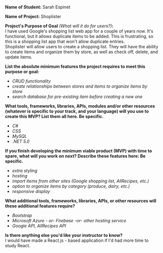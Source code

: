 **Name of Student:** Sarah Espinet 
  
**Name of Project:** Shoplister
  
**Project's Purpose of Goal** *(What will it do for users?)***:**   
I have used Google's shopping list web app for a couple of years now. It's functional, but it allows duplicate items to be added. This is frustrating, so this is a shopping list app that won't allow duplicate entries.   
Shoplister will allow users to create a shopping list. They will have the ability to create items and organize them by store, as well as check off, delete, and update items.  
  
**List the absolute minimum features the project requires to meet this purpose or goal:**

* _CRUD functionality_
* _create relationships between stores and items to organize items by store_
* _search database for pre-existing item before creating a new one_  

**What tools, frameworks, libraries, APIs, modules and/or other resources (whatever is specific to your track, and your language) will you use to create this MVP? List them all here. Be specific.**

* _C#_
* _CSS_
* _MySQL_
* _.NET 5.0_  

**If you finish developing the minimum viable product (MVP) with time to spare, what will you work on next? Describe these features here: Be specific.**

* _extra styling_
* _hosting_
* _import items from other sites (Google shopping list, AllRecipes, etc.)_
* _option to organize items by category (produce, dairy, etc.)_
* _responsive display_  

**What additional tools, frameworks, libraries, APIs, or other resources will these additional features require?**

* _Bootstrap_
* _Microsoft Azure - or- Firebase -or- other hosting service_
* _Google API, AllRecipes API_  

**Is there anything else you'd like your instructor to know?**   
	I would have made a React.js - based application if I'd had more time to study React.